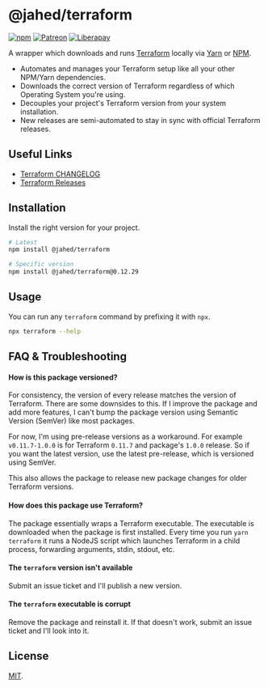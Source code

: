 # @jahed/terraform

[![npm](https://img.shields.io/npm/v/@jahed/terraform.svg)](https://www.npmjs.com/package/@jahed/terraform)
[![Patreon](https://img.shields.io/badge/patreon-donate-f96854.svg)](https://www.patreon.com/jahed)
[![Liberapay](https://img.shields.io/badge/liberapay-donate-d9b113.svg)](https://liberapay.com/jahed)

A wrapper which downloads and runs [Terraform](https://www.terraform.io/) 
locally via [Yarn](https://yarnpkg.com/en/) or [NPM](https://www.npmjs.com/).

- Automates and manages your Terraform setup like all your other NPM/Yarn dependencies.
- Downloads the correct version of Terraform regardless of which Operating System you're using.
- Decouples your project's Terraform version from your system installation.
- New releases are semi-automated to stay in sync with official Terraform releases.

## Useful Links

- [Terraform CHANGELOG](https://github.com/hashicorp/terraform/blob/master/CHANGELOG.md)
- [Terraform Releases](https://releases.hashicorp.com/terraform/)

## Installation

Install the right version for your project.

```bash
# Latest
npm install @jahed/terraform

# Specific version
npm install @jahed/terraform@0.12.29
```

## Usage

You can run any `terraform` command by prefixing it with `npx`.

```bash
npx terraform --help
```

## FAQ & Troubleshooting

#### How is this package versioned?

For consistency, the version of every release matches the version of Terraform.
There are some downsides to this. If I improve the package and add more
features, I can't bump the package version using Semantic Version (SemVer) like
most packages.

For now, I'm using pre-release versions as a workaround. For example
`v0.11.7-1.0.0` is for Terraform `0.11.7` and package's `1.0.0` release.
So if you want the latest version, use the latest pre-release, which is versioned using SemVer.

This also allows the package to release new package changes for older
Terraform versions.

#### How does this package use Terraform?

The package essentially wraps a Terraform executable. The executable is
downloaded when the package is first installed. Every time you run
`yarn terraform` it runs a NodeJS script which launches Terraform in a
child process, forwarding arguments, stdin, stdout, etc.

#### The `terraform` version isn't available

Submit an issue ticket and I'll publish a new version.

#### The `terraform` executable is corrupt

Remove the package and reinstall it. If that doesn't work, submit an issue
ticket and I'll look into it.

## License

[MIT](./LICENSE).
